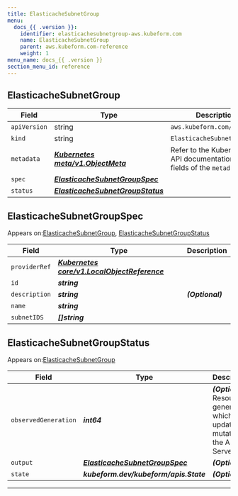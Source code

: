 ```yaml
---
title: ElasticacheSubnetGroup
menu:
  docs_{{ .version }}:
    identifier: elasticachesubnetgroup-aws.kubeform.com
    name: ElasticacheSubnetGroup
    parent: aws.kubeform.com-reference
    weight: 1
menu_name: docs_{{ .version }}
section_menu_id: reference
---
```


## ElasticacheSubnetGroup
| Field | Type | Description |
| ------ | ----- | ----------- |
| `apiVersion` | string | `aws.kubeform.com/v1alpha1` |
|    `kind` | string | `ElasticacheSubnetGroup` |
| `metadata` | ***[Kubernetes meta/v1.ObjectMeta](https://kubernetes.io/docs/reference/generated/kubernetes-api/v1.13/#objectmeta-v1-meta)***|Refer to the Kubernetes API documentation for the fields of the `metadata` field.|
| `spec` | ***[ElasticacheSubnetGroupSpec](#elasticachesubnetgroupspec)***||
| `status` | ***[ElasticacheSubnetGroupStatus](#elasticachesubnetgroupstatus)***||
## ElasticacheSubnetGroupSpec

Appears on:[ElasticacheSubnetGroup](#elasticachesubnetgroup), [ElasticacheSubnetGroupStatus](#elasticachesubnetgroupstatus)

| Field | Type | Description |
| ------ | ----- | ----------- |
| `providerRef` | ***[Kubernetes core/v1.LocalObjectReference](https://kubernetes.io/docs/reference/generated/kubernetes-api/v1.13/#localobjectreference-v1-core)***||
| `id` | ***string***||
| `description` | ***string***| ***(Optional)*** |
| `name` | ***string***||
| `subnetIDS` | ***[]string***||
## ElasticacheSubnetGroupStatus

Appears on:[ElasticacheSubnetGroup](#elasticachesubnetgroup)

| Field | Type | Description |
| ------ | ----- | ----------- |
| `observedGeneration` | ***int64***| ***(Optional)*** Resource generation, which is updated on mutation by the API Server.|
| `output` | ***[ElasticacheSubnetGroupSpec](#elasticachesubnetgroupspec)***| ***(Optional)*** |
| `state` | ***kubeform.dev/kubeform/apis.State***| ***(Optional)*** |
---
